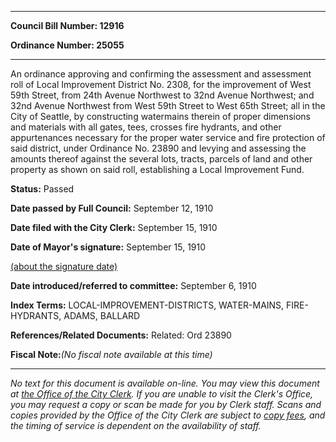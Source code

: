 

********

**Council Bill Number: 12916**
   
**Ordinance Number: 25055**
********

 An ordinance approving and confirming the assessment and assessment roll of Local Improvement District No. 2308, for the improvement of West 59th Street, from 24th Avenue Northwest to 32nd Avenue Northwest; and 32nd Avenue Northwest from West 59th Street to West 65th Street; all in the City of Seattle, by constructing watermains therein of proper dimensions and materials with all gates, tees, crosses fire hydrants, and other appurtenances necessary for the proper water service and fire protection of said district, under Ordinance No. 23890 and levying and assessing the amounts thereof against the several lots, tracts, parcels of land and other property as shown on said roll, establishing a Local Improvement Fund.

**Status:** Passed
   
**Date passed by Full Council:** September 12, 1910
   
**Date filed with the City Clerk:** September 15, 1910
   
**Date of Mayor's signature:** September 15, 1910
   
[(about the signature date)](/~public/approvaldate.htm)
   
   
   
**Date introduced/referred to committee:** September 6, 1910
   
   
**Index Terms:** LOCAL-IMPROVEMENT-DISTRICTS, WATER-MAINS, FIRE-HYDRANTS, ADAMS, BALLARD

**References/Related Documents:** Related: Ord 23890

**Fiscal Note:**_(No fiscal note available at this time)_
********

_No text for this document is available on-line. You may view this document at [the Office of the City Clerk](http://www.seattle.gov/leg/clerk/contactUs.htm). If you are unable to visit the Clerk's Office, you may request a copy or scan be made for you by Clerk staff. Scans and copies provided by the Office of the City Clerk are subject to [copy fees](http://clerk.seattle.gov/~public/clerkfees.htm), and the timing of service is dependent on the availability of staff._

